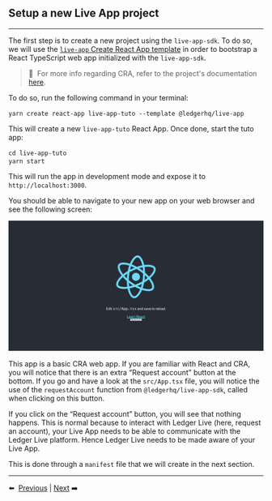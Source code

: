 ## Setup a new Live App project

---

The first step is to create a new project using the `live-app-sdk`. To do so, we will use the [`live-app` Create React App template](https://www.npmjs.com/package/@ledgerhq/cra-template-live-app) in order to bootstrap a React TypeScript web app initialized with the `live-app-sdk`.

> 📝 &nbsp;For more info regarding CRA, refer to the project's documentation [here](https://create-react-app.dev/docs/getting-started).

To do so, run the following command in your terminal:

```shell
yarn create react-app live-app-tuto --template @ledgerhq/live-app
```

This will create a new `live-app-tuto` React App. Once done, start the tuto app:

```shell
cd live-app-tuto
yarn start
```

This will run the app in development mode and expose it to `http://localhost:3000`.

You should be able to navigate to your new app on your web browser and see the following screen:

![demo-app](./assets/1-1-demo-app.png)

This app is a basic CRA web app. If you are familiar with React and CRA, you will notice that there is an extra “Request account” button at the bottom. If you go and have a look at the `src/App.tsx` file, you will notice the use of the `requestAccount` function from `@ledgerhq/live-app-sdk`, called when clicking on this button.

If you click on the “Request account” button, you will see that nothing happens. This is normal because to interact with Ledger Live (here, request an account), your Live App needs to be able to communicate with the Ledger Live platform. Hence Ledger Live needs to be made aware of your Live App.

This is done through a `manifest` file that we will create in the next section.

---

⬅️ &nbsp;[Previous](./README.md) | [Next](./2-manifest.md)&nbsp;➡️
